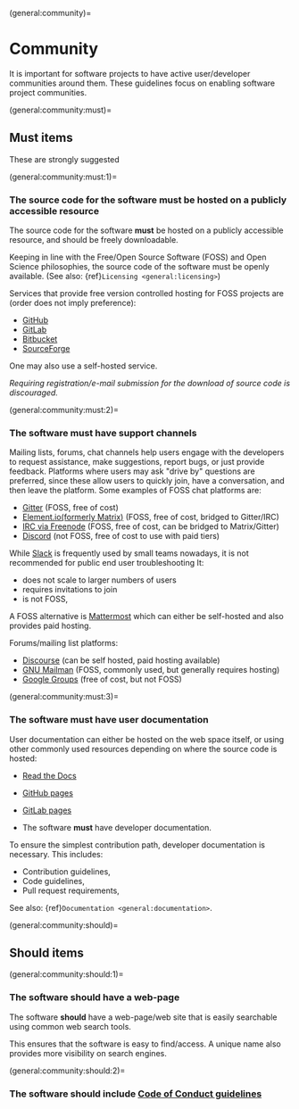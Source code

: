 (general:community)=
# Community

It is important for software projects to have active user/developer communities around them.
These guidelines focus on enabling software project communities.

(general:community:must)=
## Must items

These are strongly suggested

(general:community:must:1)=
### The source code for the software **must** be hosted on a publicly accessible resource

The source code for the software **must** be hosted on a publicly accessible resource, and should be freely downloadable.

Keeping in line with the Free/Open Source Software (FOSS) and Open Science philosophies, the source code of the software must be openly available.
(See also: {ref}`Licensing <general:licensing>`)

Services that provide free version controlled hosting for FOSS projects are (order does not imply preference):

- [GitHub](https://github.org)
- [GitLab](https://gitlab.com)
- [Bitbucket](https://bitbucket.org)
- [SourceForge](https://sourceforge.net)

One may also use a self-hosted service.

*Requiring registration/e-mail submission for the download of source code is discouraged.*

(general:community:must:2)=
### The software **must** have support channels

Mailing lists, forums, chat channels help users engage with the developers to request assistance, make suggestions, report bugs, or just provide feedback.
Platforms where users may ask "drive by" questions are preferred, since these allow users to quickly join, have a conversation, and then leave the platform.
Some examples of FOSS chat platforms are:

- [Gitter](https://gitter.im) (FOSS, free of cost)
- [Element.io(formerly Matrix)](https://element.io/) (FOSS, free of cost, bridged to Gitter/IRC)
- [IRC via Freenode](https://freenode.net/) (FOSS, free of cost, can be bridged to Matrix/Gitter)
- [Discord](https://discord.com/) (not FOSS, free of cost to use with paid tiers)

While [Slack](https://slack.com) is frequently used by small teams nowadays, it is not recommended for public end user troubleshooting
It:

- does not scale to larger numbers of users
- requires invitations to join
- is not FOSS,

A FOSS alternative is [Mattermost](https://mattermost.com//) which can either be self-hosted and also provides paid hosting.

Forums/mailing list platforms:

- [Discourse](https://discourse.org) (can be self hosted, paid hosting available)
- [GNU Mailman](http://www.list.org/) (FOSS, commonly used, but generally requires hosting)
- [Google Groups](https://groups.google.com/) (free of cost, but not FOSS)

(general:community:must:3)=
### The software **must** have user documentation

User documentation can either be hosted on the web space itself, or using other commonly used resources depending on where the source code is hosted:

- [Read the Docs](https://readthedocs.org/)
- [GitHub pages](https://pages.github.com/)
- [GitLab pages](https://about.gitlab.com/stages-devops-lifecycle/pages/)


- The software **must** have developer documentation.

To ensure the simplest contribution path, developer documentation is necessary.
This includes:

- Contribution guidelines,
- Code guidelines,
- Pull request requirements,

See also: {ref}`Documentation <general:documentation>`.

(general:community:should)=
## Should items

(general:community:should:1)=
### The software **should** have a web-page

The software **should** have a web-page/web site that is easily searchable using common web search tools.

This ensures that the software is easy to find/access.
A unique name also provides more visibility on search engines.

(general:community:should:2)=
### The software **should** include [Code of Conduct guidelines](https://www.cnsorg.org/code-of-conduct)

